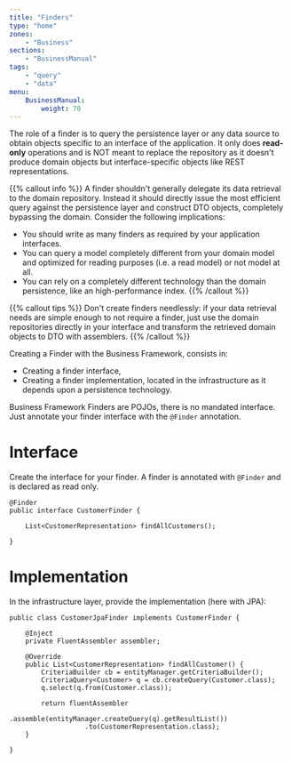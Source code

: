 ```yaml
---
title: "Finders"
type: "home"
zones:
    - "Business"
sections:
    - "BusinessManual"
tags:
    - "query"
    - "data"
menu:
    BusinessManual:
        weight: 70
---
```


The role of a finder is to query the persistence layer or any data source to obtain objects specific to an interface of the application. It only does **read-only** operations and is NOT meant to replace the repository as it doesn't produce domain objects but interface-specific objects like REST representations.

{{% callout info %}}
A finder shouldn't generally delegate its data retrieval to the domain repository. Instead it should directly issue the most efficient query against the persistence layer and construct DTO objects, completely bypassing the domain. Consider the following implications:

* You should write as many finders as required by your application interfaces.
* You can query a model completely different from your domain model and optimized for reading purposes (i.e. a read model) or not model at all.
* You can rely on a completely different technology than the domain persistence, like an high-performance index.
{{% /callout %}}

{{% callout tips %}}
Don't create finders needlessly: if your data retrieval needs are simple enough to not require a finder, just use the domain repositories directly in your interface and transform the retrieved domain objects to DTO with assemblers.
{{% /callout %}}

Creating a Finder with the Business Framework, consists in:

* Creating a finder interface,
* Creating a finder implementation, located in the infrastructure as it depends upon a persistence technology.

Business Framework Finders are POJOs, there is no mandated interface. Just annotate your finder interface with the
`@Finder` annotation.

# Interface

Create the interface for your finder. A finder is annotated with `@Finder` and is declared as read only.

```
@Finder
public interface CustomerFinder {

    List<CustomerRepresentation> findAllCustomers();

}
```

# Implementation

In the infrastructure layer, provide the implementation (here with JPA):

```
public class CustomerJpaFinder implements CustomerFinder {

    @Inject
    private FluentAssembler assembler;

    @Override
    public List<CustomerRepresentation> findAllCustomer() {
        CriteriaBuilder cb = entityManager.getCriteriaBuilder();
        CriteriaQuery<Customer> q = cb.createQuery(Customer.class);
        q.select(q.from(Customer.class));

        return fluentAssembler
                   .assemble(entityManager.createQuery(q).getResultList())
                   .to(CustomerRepresentation.class);
    }

}
```

